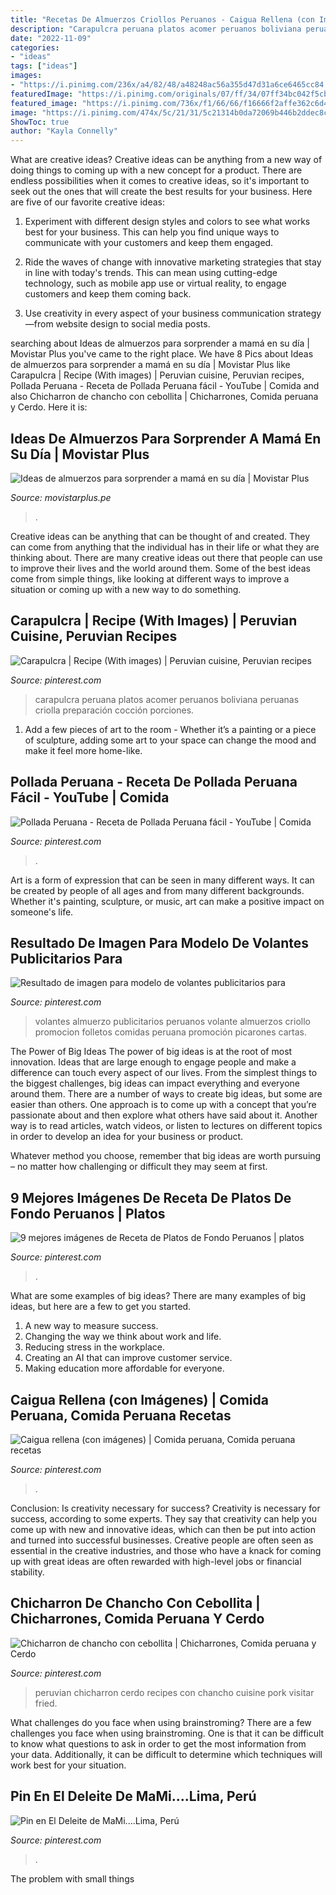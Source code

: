 ```yaml
---
title: "Recetas De Almuerzos Criollos Peruanos - Caigua Rellena (con Imágenes)"
description: "Carapulcra peruana platos acomer peruanos boliviana peruanas criolla preparación cocción porciones"
date: "2022-11-09"
categories:
- "ideas"
tags: ["ideas"]
images:
- "https://i.pinimg.com/236x/a4/82/48/a48248ac56a355d47d31a6ce6465cc84.jpg?nii=t"
featuredImage: "https://i.pinimg.com/originals/07/ff/34/07ff34bc042f5cb7345e175203c3b876.jpg"
featured_image: "https://i.pinimg.com/736x/f1/66/66/f16666f2affe362c6d4bcdb5a7115091--peruvian-art-peruvian-cuisine.jpg"
image: "https://i.pinimg.com/474x/5c/21/31/5c21314b0da72069b446b2ddec8c5af8--peruvian-cuisine-peruvian-recipes.jpg"
ShowToc: true
author: "Kayla Connelly"
---
```



What are creative ideas?
Creative ideas can be anything from a new way of doing things to coming up with a new concept for a product. There are endless possibilities when it comes to creative ideas, so it's important to seek out the ones that will create the best results for your business. Here are five of our favorite creative ideas: 
1. Experiment with different design styles and colors to see what works best for your business. This can help you find unique ways to communicate with your customers and keep them engaged.

2. Ride the waves of change with innovative marketing strategies that stay in line with today's trends. This can mean using cutting-edge technology, such as mobile app use or virtual reality, to engage customers and keep them coming back. 

3. Use creativity in every aspect of your business communication strategy—from website design to social media posts.

	

		
searching about Ideas de almuerzos para sorprender a mamá en su día | Movistar Plus you've came to the right place. We have 8 Pics about Ideas de almuerzos para sorprender a mamá en su día | Movistar Plus like Carapulcra | Recipe (With images) | Peruvian cuisine, Peruvian recipes, Pollada Peruana - Receta de Pollada Peruana fácil - YouTube | Comida and also Chicharron de chancho con cebollita | Chicharrones, Comida peruana y Cerdo. Here it is:
		
    
## Ideas De Almuerzos Para Sorprender A Mamá En Su Día | Movistar Plus

<img loading=lazy src="https://movistarplus.pe/wp-content/uploads/sites/3/2021/05/MPLUS-WEB-35.jpg" onerror="this.onerror=null;this.src='https://tse2.mm.bing.net/th?id=OIP.vQ56yFQLVxAyu9bHcznxSQHaHa&amp;pid=15.1';" alt="Ideas de almuerzos para sorprender a mamá en su día | Movistar Plus">

_Source: movistarplus.pe_

>. 

	

Creative ideas can be anything that can be thought of and created. They can come from anything that the individual has in their life or what they are thinking about. There are many creative ideas out there that people can use to improve their lives and the world around them. Some of the best ideas come from simple things, like looking at different ways to improve a situation or coming up with a new way to do something.

    
## Carapulcra | Recipe (With Images) | Peruvian Cuisine, Peruvian Recipes

<img loading=lazy src="https://i.pinimg.com/originals/07/ff/34/07ff34bc042f5cb7345e175203c3b876.jpg" onerror="this.onerror=null;this.src='https://tse2.mm.bing.net/th?id=OIP.5jPdfo2ncqXl3v2R09rfxwHaHa&amp;pid=15.1';" alt="Carapulcra | Recipe (With images) | Peruvian cuisine, Peruvian recipes">

_Source: pinterest.com_

>carapulcra peruana platos acomer peruanos boliviana peruanas criolla preparación cocción porciones. 

	

1. Add a few pieces of art to the room - Whether it’s a painting or a piece of sculpture, adding some art to your space can change the mood and make it feel more home-like.

    
## Pollada Peruana - Receta De Pollada Peruana Fácil - YouTube | Comida

<img loading=lazy src="https://i.pinimg.com/originals/d5/a1/db/d5a1dba68e6dba328980c9d1989dda85.jpg" onerror="this.onerror=null;this.src='https://tse4.mm.bing.net/th?id=OIP.cddX5LzQSLK8swDjVVDVMAHaEK&amp;pid=15.1';" alt="Pollada Peruana - Receta de Pollada Peruana fácil - YouTube | Comida">

_Source: pinterest.com_

>. 

	

Art is a form of expression that can be seen in many different ways. It can be created by people of all ages and from many different backgrounds. Whether it's painting, sculpture, or music, art can make a positive impact on someone's life.

    
## Resultado De Imagen Para Modelo De Volantes Publicitarios Para

<img loading=lazy src="https://i.pinimg.com/originals/c2/12/32/c2123299f0bd4d0a03f4dba21ce89817.jpg" onerror="this.onerror=null;this.src='https://tse3.mm.bing.net/th?id=OIP.bitPgQBiBHBn8TGZEn67nwAAAA&amp;pid=15.1';" alt="Resultado de imagen para modelo de volantes publicitarios para">

_Source: pinterest.com_

>volantes almuerzo publicitarios peruanos volante almuerzos criollo promocion folletos comidas peruana promoción picarones cartas. 

	

The Power of Big Ideas
The power of big ideas is at the root of most innovation. Ideas that are large enough to engage people and make a difference can touch every aspect of our lives. From the simplest things to the biggest challenges, big ideas can impact everything and everyone around them.
There are a number of ways to create big ideas, but some are easier than others. One approach is to come up with a concept that you’re passionate about and then explore what others have said about it. Another way is to read articles, watch videos, or listen to lectures on different topics in order to develop an idea for your business or product.

Whatever method you choose, remember that big ideas are worth pursuing – no matter how challenging or difficult they may seem at first.

    
## 9 Mejores Imágenes De Receta De Platos De Fondo Peruanos | Platos

<img loading=lazy src="https://i.pinimg.com/236x/a4/82/48/a48248ac56a355d47d31a6ce6465cc84.jpg?nii=t" onerror="this.onerror=null;this.src='https://tse2.mm.bing.net/th?id=OIP.TLTNQiYSb1cOHJ56bcodzQAAAA&amp;pid=15.1';" alt="9 mejores imágenes de Receta de Platos de Fondo Peruanos | platos">

_Source: pinterest.com_

>. 

	

What are some examples of big ideas?
There are many examples of big ideas, but here are a few to get you started. 
1. A new way to measure success. 
2. Changing the way we think about work and life. 
3. Reducing stress in the workplace. 
4. Creating an AI that can improve customer service. 
5. Making education more affordable for everyone.

    
## Caigua Rellena (con Imágenes) | Comida Peruana, Comida Peruana Recetas

<img loading=lazy src="https://i.pinimg.com/474x/5c/21/31/5c21314b0da72069b446b2ddec8c5af8--peruvian-cuisine-peruvian-recipes.jpg" onerror="this.onerror=null;this.src='https://tse2.mm.bing.net/th?id=OIP.PqNx8wGrSYtGLyaVSx9ftAAAAA&amp;pid=15.1';" alt="Caigua rellena (con imágenes) | Comida peruana, Comida peruana recetas">

_Source: pinterest.com_

>. 

	

Conclusion: Is creativity necessary for success?
Creativity is necessary for success, according to some experts. They say that creativity can help you come up with new and innovative ideas, which can then be put into action and turned into successful businesses. Creative people are often seen as essential in the creative industries, and those who have a knack for coming up with great ideas are often rewarded with high-level jobs or financial stability.

    
## Chicharron De Chancho Con Cebollita | Chicharrones, Comida Peruana Y Cerdo

<img loading=lazy src="https://i.pinimg.com/736x/f1/66/66/f16666f2affe362c6d4bcdb5a7115091--peruvian-art-peruvian-cuisine.jpg" onerror="this.onerror=null;this.src='https://tse3.mm.bing.net/th?id=OIP.JjMEHXrJ9bIw6W2TkCIv4QEsDF&amp;pid=15.1';" alt="Chicharron de chancho con cebollita | Chicharrones, Comida peruana y Cerdo">

_Source: pinterest.com_

>peruvian chicharron cerdo recipes con chancho cuisine pork visitar fried. 

	

What challenges do you face when using brainstroming?
There are a few challenges you face when using brainstroming. One is that it can be difficult to know what questions to ask in order to get the most information from your data. Additionally, it can be difficult to determine which techniques will work best for your situation.

    
## Pin En El Deleite De MaMi....Lima, Perú

<img loading=lazy src="https://i.pinimg.com/originals/60/7f/1f/607f1fa9a2c2d4ce71e256f209c727b9.jpg" onerror="this.onerror=null;this.src='https://tse4.mm.bing.net/th?id=OIP.nmAM2ob1k5K-cdP5xC_O5QHaFj&amp;pid=15.1';" alt="Pin en El Deleite de MaMi....Lima, Perú">

_Source: pinterest.com_

>. 

	

The problem with small things
 

